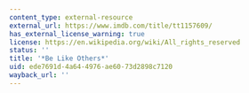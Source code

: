 ```yaml
---
content_type: external-resource
external_url: https://www.imdb.com/title/tt1157609/
has_external_license_warning: true
license: https://en.wikipedia.org/wiki/All_rights_reserved
status: ''
title: '*Be Like Others*'
uid: ede7691d-4a64-4976-ae60-73d2898c7120
wayback_url: ''
---
```

